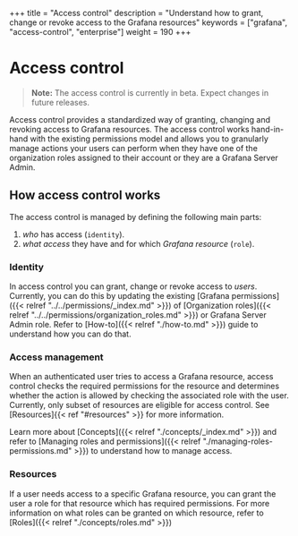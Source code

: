 +++
title = "Access control"
description = "Understand how to grant, change or revoke access to the Grafana resources"
keywords = ["grafana", "access-control", "enterprise"]
weight = 190
+++

# Access control

> **Note:** The access control is currently in beta. Expect changes in future releases.

Access control provides a standardized way of granting, changing and revoking access to Grafana resources. 
The access control works hand-in-hand with the existing permissions model and allows you to granularly manage actions your users can perform when they have one of the organization roles assigned to their account or they are a Grafana Server Admin.

## How access control works

The access control is managed by defining the following main parts:
1. _who_ has access (`identity`). 
1. _what access_ they have and for which _Grafana resource_ (`role`).

### Identity

In access control you can grant, change or revoke access to _users_. Currently, you can do this by updating the existing [Grafana permissions]({{< relref "../../permissions/_index.md" >}}) of [Organization roles]({{< relref "../../permissions/organization_roles.md" >}}) or Grafana Server Admin role.
Refer to [How-to]({{< relref "./how-to.md" >}}) guide to understand how you can do that.

### Access management

When an authenticated user tries to access a Grafana resource, access control checks the required permissions for the resource and determines whether the action is allowed by checking the associated role with the user.
Currently, only subset of resources are eligible for access control. See [Resources]{{< ref "#resources" >}} for more information.

Learn more about [Concepts]({{< relref "./concepts/_index.md" >}}) and refer to [Managing roles and permissions]({{< relref "./managing-roles-permissions.md" >}}) to understand how to manage access.

### Resources

If a user needs access to a specific Grafana resource, you can grant the user a role for that resource which has required permissions. 
For more information on what roles can be granted on which resource, refer to [Roles]({{< relref "./concepts/roles.md" >}})
